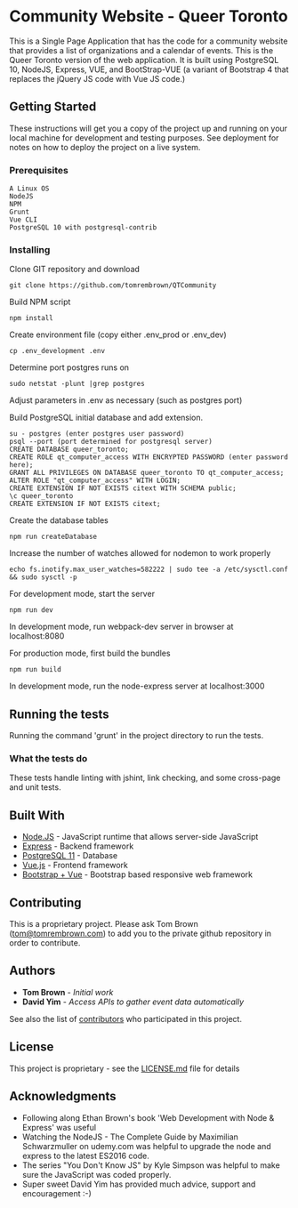 # Community Website - Queer Toronto

This is a Single Page Application that has the code for a community website that provides a list of organizations and a calendar of events.  This is the Queer Toronto version of the web application.  It is built using PostgreSQL 10, NodeJS, Express, VUE, and BootStrap-VUE (a variant of Bootstrap 4 that replaces the jQuery JS code with Vue JS code.)  

## Getting Started

These instructions will get you a copy of the project up and running on your local machine for development and testing purposes. See deployment for notes on how to deploy the project on a live system.

### Prerequisites

```
A Linux OS
NodeJS
NPM
Grunt
Vue CLI
PostgreSQL 10 with postgresql-contrib
```

### Installing

Clone GIT repository and download

```
git clone https://github.com/tomrembrown/QTCommunity
```

Build NPM script

```
npm install
```

Create environment file (copy either .env_prod or .env_dev)

```
cp .env_development .env
```

Determine port postgres runs on

```
sudo netstat -plunt |grep postgres
```

Adjust parameters in .env as necessary (such as postgres port)

Build PostgreSQL initial database and add extension. 

```
su - postgres (enter postgres user password)
psql --port (port determined for postgresql server)
CREATE DATABASE queer_toronto;
CREATE ROLE qt_computer_access WITH ENCRYPTED PASSWORD (enter password here);
GRANT ALL PRIVILEGES ON DATABASE queer_toronto TO qt_computer_access;
ALTER ROLE "qt_computer_access" WITH LOGIN;
CREATE EXTENSION IF NOT EXISTS citext WITH SCHEMA public;
\c queer_toronto
CREATE EXTENSION IF NOT EXISTS citext;
```

Create the database tables

```
npm run createDatabase
```

Increase the number of watches allowed for nodemon to work properly

```
echo fs.inotify.max_user_watches=582222 | sudo tee -a /etc/sysctl.conf && sudo sysctl -p
```

For development mode, start the server

```
npm run dev
```

In development mode, run webpack-dev server in browser at localhost:8080

For production mode, first build the bundles

```
npm run build
```

In development mode, run the node-express server at localhost:3000

## Running the tests

Running the command 'grunt' in the project directory to run the tests.

### What the tests do

These tests handle linting with jshint, link checking, and some cross-page and unit tests.

## Built With

* [Node.JS](https://nodejs.org/) - JavaScript runtime that allows server-side JavaScript
* [Express](https://expressjs.com/) - Backend framework
* [PostgreSQL 11](https://www.postgresql.org/) - Database
* [Vue.js](https://vuejs.org/) - Frontend framework
* [Bootstrap + Vue](https://bootstrap-vue.js.org/) - Bootstrap based responsive web framework

## Contributing

This is a proprietary project.  Please ask Tom Brown (tom@tomrembrown.com) to add you to the private github repository in order to contribute.

## Authors

* **Tom Brown** - *Initial work*
* **David Yim** - *Access APIs to gather event data automatically*

See also the list of [contributors](https://github.com/tomrembrown/QTCommunity/contributors) who participated in this project.

## License

This project is proprietary - see the [LICENSE.md](LICENSE.md) file for details

## Acknowledgments

* Following along Ethan Brown's book 'Web Development with Node & Express' was useful
* Watching the NodeJS - The Complete Guide by Maximilian Schwarzmuller on udemy.com was helpful to upgrade the node and express to the latest ES2016 code.
* The series "You Don't Know JS" by Kyle Simpson was helpful to make sure the JavaScript was coded properly.
* Super sweet David Yim has provided much advice, support and encouragement :-)
